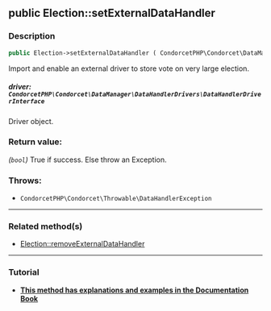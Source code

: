 ## public Election::setExternalDataHandler

### Description    

```php
public Election->setExternalDataHandler ( CondorcetPHP\Condorcet\DataManager\DataHandlerDrivers\DataHandlerDriverInterface $driver ): bool
```

Import and enable an external driver to store vote on very large election.
    

##### **driver:** *```CondorcetPHP\Condorcet\DataManager\DataHandlerDrivers\DataHandlerDriverInterface```*   
Driver object.    


### Return value:   

*(```bool```)* True if success. Else throw an Exception.



### Throws:   

* ```CondorcetPHP\Condorcet\Throwable\DataHandlerException```

---------------------------------------

### Related method(s)      

* [Election::removeExternalDataHandler](../Election%20Class/public%20Election--removeExternalDataHandler.md)    

---------------------------------------

### Tutorial

* **[This method has explanations and examples in the Documentation Book](https://www.condorcet.io/3.AsPhpLibrary/7.GoFurther/GetStarteToHandleMillionsOfVotes)**    

